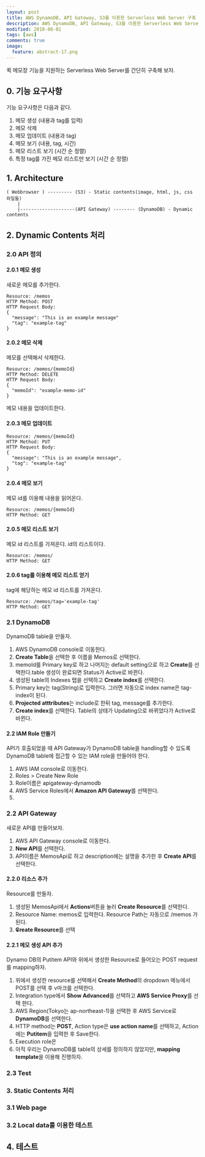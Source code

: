 ```yaml
---
layout: post
title: AWS DynamoDB, API Gateway, S3를 이용한 Serverless Web Server 구축   
description: AWS DynamoDB, API Gateway, S3를 이용한 Serverless Web Server 구축 
modified: 2018-08-01
tags: [aws]
comments: true
image:
  feature: abstract-17.png
---
```

퀵 메모장 기능을 지원하는 Serverless Web Server를 간단히 구축해 보자. 

## 0. 기능 요구사항

기능 요구사항은 다음과 같다. 

1. 메모 생성 (내용과 tag를 입력)
2. 메모 삭제 
3. 메모 업데이트 (내용과 tag)
4. 메모 보기 (내용, tag, 시간)
5. 메모 리스트 보기 (시간 순 정렬)
6. 특정 tag를 가진 메모 리스트만 보기 (시간 순 정렬)

## 1. Architecture

```
( Webbrowser ) --------- (S3) - Static contents(image, html, js, css 파일들)
    |
    |--------------------(API Gateway) -------- (DynamoDB) - Dynamic contents
```
## 2. Dynamic Contents 처리

### 2.0 API 정의

#### 2.0.1 메모 생성

새로운 메모를 추가한다. 

```
Resource: /memos
HTTP Method: POST
HTTP Request Body:
{
  "message": "This is an example message"
  "tag": "example-tag"
}
```

#### 2.0.2 메모 삭제 

메모를 선택해서 삭제한다. 

```
Resource: /memos/{memoId}
HTTP Method: DELETE
HTTP Request Body:
{
  "memoId": "example-memo-id"
}
```

메모 내용을 업데이트한다. 

#### 2.0.3 메모 업데이트 

```
Resource: /memos/{memoId}
HTTP Method: PUT
HTTP Request Body:
{
  "message": "This is an example message",
  "tag": "example-tag"
}
```

#### 2.0.4 메모 보기

메모 id를 이용해 내용을 읽어온다. 

```
Resource: /memos/{memoId}
HTTP Method: GET
```

#### 2.0.5 메모 리스트 보기

메모 id 리스트를 가져온다. id의 리스트이다. 

```
Resource: /memos/
HTTP Method: GET
```

#### 2.0.6 tag를 이용해 메모 리스트 얻기

tag에 해당하는 메모 id 리스트를 가져온다. 

```
Resource: /memos/tag='example-tag'
HTTP Method: GET
```

### 2.1 DynamoDB

DynamoDB table을 만들자. 

1. AWS DynamoDB console로 이동한다. 
2. **Create Table**을 선택한 후 이름을 Memos로 선택한다. 
3. memoId를 Primary key로 하고 나머지는 default setting으로 하고 **Create**를 선택한다.table 생성이 완료되면 Status가 Active로 바뀐다. 
4. 생성된 table의 Indexes 탭을 선택하고 **Create index**를 선택한다. 
5. Primary key는 tag(String)로 입력한다. 그러면 자동으로 index name은 tag-index이 된다.
6. **Projected atttributes**는 include로 한뒤 tag, message를 추가한다. 
6. **Create index**를 선택한다. Table의 상태가 Updating으로 바뀌었다가 Active로 바뀐다. 

#### 2.2 IAM Role 만들기 

API가 호출되었을 때 API Gateway가 DynamoDB table을 handling할 수 있도록 DynamoDB table에 접근할 수 있는 IAM role을 만들어야 한다. 

1. AWS IAM console로 이동한다. 
2. Roles > Create New Role
3. Role이름은 apigateway-dynamodb
4. AWS Service Roles에서 **Amazon API Gateway**를 선택한다. 
5. 

### 2.2 API Gateway

새로운 API를 만들어보자. 

1. AWS API Gateway console로 이동한다. 
2. **New API**를 선택한다. 
3. API이름은 MemosApi로 하고 description에는 설명을 추가한 후 **Create API**를 선택한다. 

#### 2.2.0 리소스 추가 

Resource를 만들자. 

1. 생성된 MemosApi에서 **Actions**버튼을 눌러 **Create Resource**를 선택한다. 
2. Resource Name: memos로 입력한다. Resource Path는 자동으로 /memos 가 된다. 
4. **₢reate Resource**를 선택

#### 2.2.1 메모 생성 API 추가 

Dynamo DB의 Putitem API와 위에서 생성한 Resource로 들어오는 POST request를 mapping하자. 

1. 위에서 생성한 resource를 선택해서 **Create Method**의 dropdown 메뉴에서 POST를 선택 후  v마크를 선택한다. 
2. Integration type에서 **Show Advanced**를 선택하고 **AWS Service Proxy**를 선택 한다. 
3. AWS Region(Tokyo는 ap-northeast-1)을 선택한 후 AWS Service로 **DynamoDB**를 선택한다. 
5. HTTP method는 **POST**, Action type은 **use action name**를 선택하고, Action에는 **Putitem**을 입력한 후 Save한다. 
6. Execution role은 
6. 아직 우리는 DynamoDB를 table의 상세를 정의하지 않았지만, **mapping template**을 이용해 진행하자. 

 
### 2.3 Test

### 3. Static Contents 처리

### 3.1 Web page 

### 3.2 Local data를 이용한 테스트

## 4. 테스트
